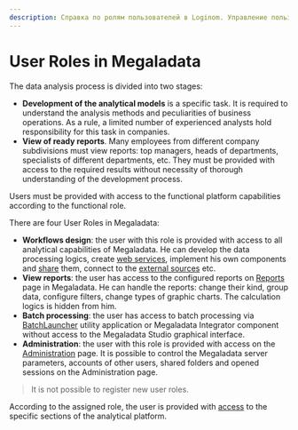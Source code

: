 ```yaml
---
description: Справка по ролям пользователей в Loginom. Управление пользователями. Выбор ролей из списка доступных. Проектирование сценариев. Просмотр отчётов. Пакетное выполнение. Администрирование.
---
```

# User Roles in Megaladata

The data analysis process is divided into two stages:

* **Development of the analytical models** is a specific task. It is required to understand the analysis methods and peculiarities of business operations. As a rule, a limited number of experienced analysts hold responsibility for this task in companies.
* **View of ready reports**. Many employees from different company subdivisions must view reports: top managers, heads of departments, specialists of different departments, etc. They must be provided with access to the required results without necessity of thorough understanding of the development process.

Users must be provided with access to the functional platform capabilities according to the functional role.

There are four User Roles in Megaladata:

* **Workflows design**: the user with this role is provided with access to all analytical capabilities of Megaladata. He can develop the data processing logics, create [web services](./../../integration/web-services/README.md), implement his own components and [share](./../../processors/integration/README.md) them, connect to the [external sources](./../../integration/connections/README.md) etc.
* **View reports**: the user has access to the configured reports on [Reports](./../../report/README.md) page in Megaladata. He can handle the reports: change their kind, group data, configure filters, change types of graphic charts. The calculation logics is hidden from him.
* **Batch processing**: the user has access to batch processing via [BatchLauncher](./../../workflow/batchlauncher.md) utility application or Megaladata Integrator component without access to the Megaladata Studio graphical interface.
* **Administration**: the user with this role is provided with access on the [Administration](./../../admin/README.md) page.  It is possible to control the Megaladata server parameters, accounts of other users, shared folders and opened sessions on the Administration page.

> It is not possible to register new user roles.

According to the assigned role, the user is provided with [access](./access-matrix.md) to the specific sections of the analytical platform.


